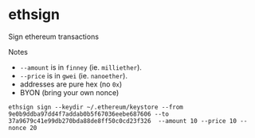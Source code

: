 # ethsign
Sign ethereum transactions

Notes
 - `--amount` is in `finney` (ie. `milliether`).
 - `--price` is in `gwei` (ie. `nanoether`).
 - addresses are pure hex (no `0x`)
 - BYON (bring your own nonce)

```
ethsign sign --keydir ~/.ethereum/keystore --from 9e0b9ddba97dd4f7addab0b5f67036eebe687606 --to 37a9679c41e99db270bda88de8ff50c0cd23f326  --amount 10 --price 10 --nonce 20
```
